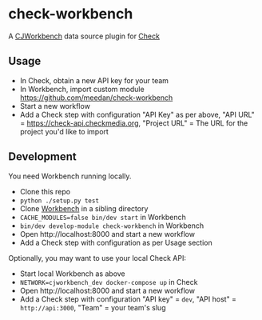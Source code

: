 check-workbench
===============

A [CJWorkbench](https://github.com/CJWorkbench/cjworkbench) data source plugin for [Check](https://github.com/meedan/check)

## Usage

- In Check, obtain a new API key for your team
- In Workbench, import custom module https://github.com/meedan/check-workbench
- Start a new workflow
- Add a Check step with configuration "API Key" as per above, "API URL" = https://check-api.checkmedia.org, "Project URL" = The URL for the project you'd like to import

## Development

You need Workbench running locally.

- Clone this repo
- `python ./setup.py test`
- Clone [Workbench](https://github.com/CJWorkbench/cjworkbench) in a sibling directory
- `CACHE_MODULES=false bin/dev start` in Workbench
- `bin/dev develop-module check-workbench` in Workbench
- Open http://localhost:8000 and start a new workflow
- Add a Check step with configuration as per Usage section

Optionally, you may want to use your local Check API:

- Start local Workbench as above
- `NETWORK=cjworkbench_dev docker-compose up` in Check
- Open http://localhost:8000 and start a new workflow
- Add a Check step with configuration "API key" = `dev`, "API host" = `http://api:3000`, "Team" = your team's slug
